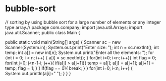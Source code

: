 # bubble-sort
// sorting by using bubble sort for a large number of elements or any integer type array.//
package com.company;
import java.util.Arrays;
import java.util.Scanner;
public class Main {

   public static void main(String[] args) {
        Scanner sc = new Scanner(System.in);
        System.out.print("Enter size: ");
        int n = sc.nextInt();
        int temp;
        int a[] = new int[n];
        System.out.print("Enter all the elements: ");
        for (int i = 0; i < n; i++) {
            a[i] = sc.nextInt();
        }
        for(int i=0; i<n; i++){
          int flag = 0;
            for(int j=0; j<n-1-i; j++){
                if(a[j] > a[j+1]){
                   temp = a[j];
                   a[j] = a[j+1];
                   a[j+1] = temp;
                   flag = 1;
                }
            }
            if(flag == 0){
               break;
            }
        }
        for(int i=0; i<n; i++) {
            System.out.println(a[i]+" ");
        } 
    }
}
